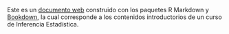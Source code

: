 Este es un [documento web](https://dfranzani.github.io/Curso_Inferencia_Bookdown/) construido con los paquetes R Markdown y [Bookdown](https://github.com/rstudio/bookdown), la cual corresponde a los contenidos introductorios de un curso de Inferencia Estadística.


